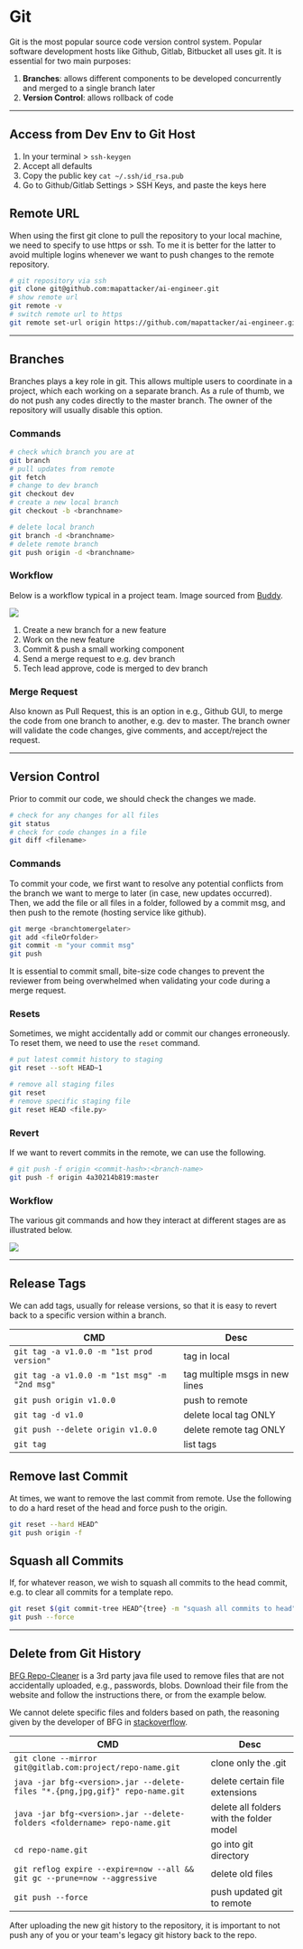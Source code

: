 # Git

Git is the most popular source code version control system. Popular software development hosts like Github, Gitlab, Bitbucket all uses git. It is essential for two main purposes:

 1. __Branches__: allows different components to be developed concurrently and merged to a single branch later
 2. __Version Control__: allows rollback of code

<hr>

## Access from Dev Env to Git Host

 1. In your terminal > `ssh-keygen`
 2. Accept all defaults
 3. Copy the public key `cat ~/.ssh/id_rsa.pub`
 4. Go to Github/Gitlab Settings > SSH Keys, and paste the keys here

## Remote URL

When using the first git clone to pull the repository to your local machine, we need to specify to use https or ssh. To me it is better for the latter to avoid multiple logins whenever we want to push changes to the remote repository.

```bash
# git repository via ssh
git clone git@github.com:mapattacker/ai-engineer.git
# show remote url
git remote -v
# switch remote url to https
git remote set-url origin https://github.com/mapattacker/ai-engineer.git
```

<hr>

## Branches

Branches plays a key role in git. This allows multiple users to coordinate in a project, which each working on a separate branch. As a rule of thumb, we do not push any codes directly to the master branch. The owner of the repository will usually disable this option.

### Commands

```bash
# check which branch you are at
git branch
# pull updates from remote
git fetch
# change to dev branch
git checkout dev
# create a new local branch
git checkout -b <branchname>

# delete local branch
git branch -d <branchname>
# delete remote branch
git push origin -d <branchname>
```

### Workflow

Below is a workflow typical in a project team. Image sourced from [Buddy](https://buddy.works/blog/5-types-of-git-workflows).

![](https://github.com/mapattacker/ai-engineer/blob/master/images/gitflow.png?raw=true)

 1. Create a new branch for a new feature
 2. Work on the new feature
 3. Commit & push a small working component
 4. Send a merge request to e.g. dev branch
 5. Tech lead approve, code is merged to dev branch

### Merge Request

Also known as Pull Request, this is an option in e.g., Github GUI, to merge the code from one branch to another, e.g. dev to master. The branch owner will validate the code changes, give comments, and accept/reject the request.

<hr>

## Version Control

Prior to commit our code, we should check the changes we made.

```bash
# check for any changes for all files
git status
# check for code changes in a file
git diff <filename>
```

### Commands

To commit your code, we first want to resolve any potential conflicts from the branch we want to merge to later (in case, new updates occurred). Then, we add the file or all files in a folder, followed by a commit msg, and then push to the remote (hosting service like github).

```bash
git merge <branchtomergelater>
git add <fileOrfolder>
git commit -m "your commit msg"
git push
```

It is essential to commit small, bite-size code changes to prevent the reviewer from being overwhelmed when validating your code during a merge request.

### Resets

Sometimes, we might accidentally add or commit our changes erroneously. To reset them, we need to use the `reset` command.

```bash
# put latest commit history to staging
git reset --soft HEAD~1

# remove all staging files
git reset
# remove specific staging file
git reset HEAD <file.py>
```

### Revert

If we want to revert commits in the remote, we can use the following.

```bash
# git push -f origin <commit-hash>:<branch-name>
git push -f origin 4a30214b819:master
```

### Workflow

The various git commands and how they interact at different stages are as illustrated below.

![](https://github.com/mapattacker/ai-engineer/blob/master/images/git.png?raw=true)

<hr>

## Release Tags

We can add tags, usually for release versions, so that it is easy to revert back to a specific version within a branch.

| CMD | Desc |
|-|-|
| `git tag -a v1.0.0 -m "1st prod version"` | tag in local |
| `git tag -a v1.0.0 -m "1st msg" -m "2nd msg"` | tag multiple msgs in new lines |
| `git push origin v1.0.0` | push to remote |
| `git tag -d v1.0` | delete local tag ONLY |
| `git push --delete origin v1.0.0` | delete remote tag ONLY |
| `git tag` | list tags |

## Remove last Commit

At times, we want to remove the last commit from remote. Use the following to do a hard reset of the head and force push to the origin.

```bash
git reset --hard HEAD^
git push origin -f
```

## Squash all Commits

If, for whatever reason, we wish to squash all commits to the head commit, e.g. to clear all commits for a template repo. 

```bash
git reset $(git commit-tree HEAD^{tree} -m "squash all commits to head")
git push --force
```

<hr>

## Delete from Git History

[BFG Repo-Cleaner](https://rtyley.github.io/bfg-repo-cleaner/) is a 3rd party java file used to remove files that are not accidentally uploaded, e.g., passwords, blobs. Download their file from the website and follow the instructions there, or from the example below.

We cannot delete specific files and folders based on path, the reasoning given by the developer of BFG in [stackoverflow](https://stackoverflow.com/questions/21142986/remove-filenames-from-specific-path).

| CMD | Desc |
|-|-|
| `git clone --mirror git@gitlab.com:project/repo-name.git` | clone only the .git |
| `java -jar bfg-<version>.jar --delete-files "*.{png,jpg,gif}" repo-name.git` | delete certain file extensions |
| `java -jar bfg-<version>.jar --delete-folders <foldername> repo-name.git` | delete all folders with the folder model |
| `cd repo-name.git` | go into git directory |
| `git reflog expire --expire=now --all && git gc --prune=now --aggressive` | delete old files |
| `git push --force` | push updated git to remote |

After uploading the new git history to the repository, it is important to not push any of you or your team's legacy git history back to the repo.